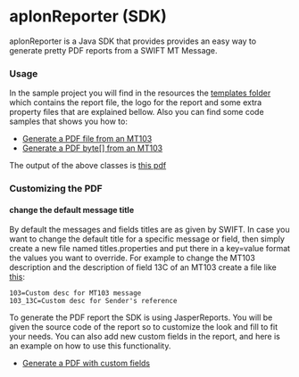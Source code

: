 # aplonReporter (SDK)
aplonReporter is a Java SDK that provides provides an easy way to generate pretty PDF reports from a SWIFT MT Message.

### Usage 
In the sample project you will find in the resources the [templates folder](./src/main/resources/templates) which contains the report file, the logo for the report and some extra property files that are explained bellow. Also you can find some code samples that shows you how to: 

- [Generate a PDF file from an MT103](./src/main/java/DefaultReportToFile.java)
- [Generate a PDF byte[] from an MT103](./src/main/java/DefaultReportToStream.java)

The output of the above classes is [this pdf](mt103-default.pdf)

### Customizing the PDF

#### change the default message title
By default the messages and fields titles are as given by SWIFT. In case you want to change the default title for a specific message or field, then simply create a new file named titles.properties and put there in a key=value format the values you want to override. For example to change the MT103 description and the description of field 13C of an MT103 create a file like [this](./src/main/resources/templates/titles.properties):

```
103=Custom desc for MT103 message
103_13C=Custom desc for Sender's reference
```

To generate the PDF report the SDK is using JasperReports. You will be given the source code of the report so to customize the look and fill to fit your needs. You can also add new custom fields in the report, and here is an example on how to use this functionality.

- [Generate a PDF with custom fields](./src/main/java/DefaultReportToFileWithExtraProperties.java)

